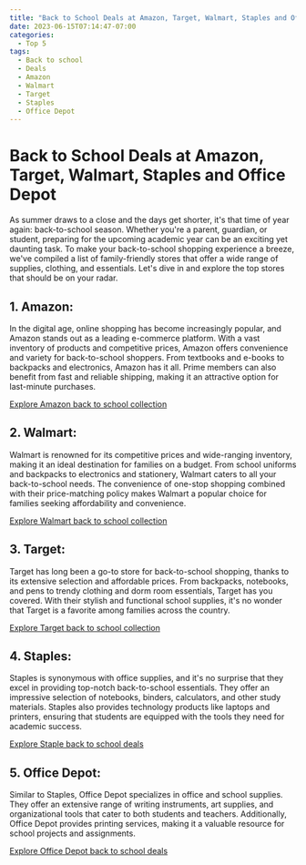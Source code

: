 ```yaml
---
title: "Back to School Deals at Amazon, Target, Walmart, Staples and Office Depot"
date: 2023-06-15T07:14:47-07:00
categories:
  - Top 5
tags:
  - Back to school
  - Deals
  - Amazon
  - Walmart
  - Target
  - Staples
  - Office Depot
---
```


# Back to School Deals at Amazon, Target, Walmart, Staples and Office Depot

As summer draws to a close and the days get shorter, it's that time of year again: back-to-school season. Whether you're a parent, guardian, or student, preparing for the upcoming academic year can be an exciting yet daunting task. To make your back-to-school shopping experience a breeze, we've compiled a list of family-friendly stores that offer a wide range of supplies, clothing, and essentials. Let's dive in and explore the top stores that should be on your radar.

## 1. Amazon:
In the digital age, online shopping has become increasingly popular, and Amazon stands out as a leading e-commerce platform. With a vast inventory of products and competitive prices, Amazon offers convenience and variety for back-to-school shoppers. From textbooks and e-books to backpacks and electronics, Amazon has it all. Prime members can also benefit from fast and reliable shipping, making it an attractive option for last-minute purchases.

[Explore Amazon back to school collection](https://www.amazon.com/backtoschool)

## 2. Walmart:
Walmart is renowned for its competitive prices and wide-ranging inventory, making it an ideal destination for families on a budget. From school uniforms and backpacks to electronics and stationery, Walmart caters to all your back-to-school needs. The convenience of one-stop shopping combined with their price-matching policy makes Walmart a popular choice for families seeking affordability and convenience.

[Explore Walmart back to school collection](https://www.walmart.com/browse/seasonal/shop-all-back-to-school/1085632_1071204_5186082)

## 3. Target:
Target has long been a go-to store for back-to-school shopping, thanks to its extensive selection and affordable prices. From backpacks, notebooks, and pens to trendy clothing and dorm room essentials, Target has you covered. With their stylish and functional school supplies, it's no wonder that Target is a favorite among families across the country.

[Explore Target back to school collection](https://www.target.com/c/kids-back-to-school/-/N-5xtyp)

<script async src="https://pagead2.googlesyndication.com/pagead/js/adsbygoogle.js"></script>
<!-- cpa -->
<ins class="adsbygoogle"
     style="display:block"
     data-ad-client="ca-pub-2843564932689995"
     data-ad-slot="3526097725"
     data-ad-format="auto"
     data-full-width-responsive="true"></ins>
<script>
     (adsbygoogle = window.adsbygoogle || []).push({});
</script>

## 4. Staples:
Staples is synonymous with office supplies, and it's no surprise that they excel in providing top-notch back-to-school essentials. They offer an impressive selection of notebooks, binders, calculators, and other study materials. Staples also provides technology products like laptops and printers, ensuring that students are equipped with the tools they need for academic success.

[Explore Staple back to school deals](https://www.staples.com/deals/School-Supplies/BI783896)

## 5. Office Depot:
Similar to Staples, Office Depot specializes in office and school supplies. They offer an extensive range of writing instruments, art supplies, and organizational tools that cater to both students and teachers. Additionally, Office Depot provides printing services, making it a valuable resource for school projects and assignments.

[Explore Office Depot back to school deals](https://www.officedepot.com/b/school-supplies/Featured_Items--On_Sale/N-502600)
